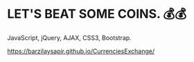# LET'S BEAT SOME COINS. 💰💰
JavaScript, jQuery, AJAX, CSS3, Bootstrap.

https://barzilaysapir.github.io/CurrenciesExchange/

